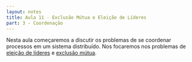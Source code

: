 ```yaml
---
layout: notes
title: Aula 11 - Exclusão Mútua e Eleição de Líderes
part: 3 - Coordenação 
---
```


Nesta aula começaremos a discutir os problemas de se coordenar processos em um sistema distribuído. Nos focaremos nos problemas de [eleição de líderes](https://lasarojc.github.io/ds_notes/coordenacao/coordenacao.html#eleição-de-l%C3%ADderes) e [exclusão mútua](https://lasarojc.github.io/ds_notes/coordenacao/coordenacao.html#exclusão-mútua).

